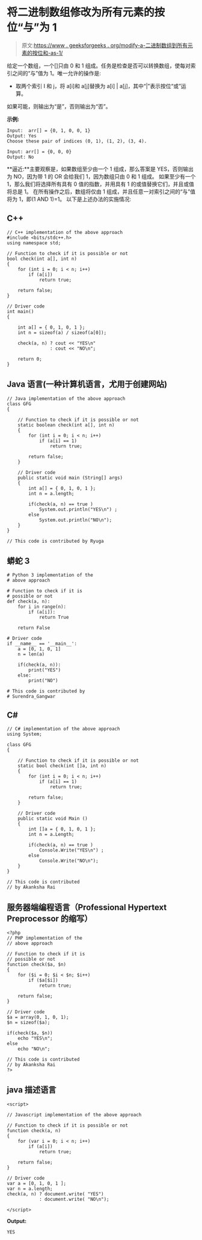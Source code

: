 # 将二进制数组修改为所有元素的按位“与”为 1

> 原文:[https://www . geeksforgeeks . org/modify-a-二进制数组到所有元素的按位和-as-1/](https://www.geeksforgeeks.org/modify-a-binary-array-to-bitwise-and-of-all-elements-as-1/)

给定一个数组，一个[]只由 0 和 1 组成。任务是检查是否可以转换数组，使每对索引之间的“与”值为 1。唯一允许的操作是:

*   取两个索引 I 和 j，将 a[i]和 a[j]替换为 a[i] | a[j]，其中“|”表示按位“或”运算。

如果可能，则输出为“是”，否则输出为“否”。

**示例:**

```
Input:  arr[] = {0, 1, 0, 0, 1}
Output: Yes
Choose these pair of indices (0, 1), (1, 2), (3, 4).

Input: arr[] = {0, 0, 0}
Output: No 
```

**逼近:**主要观察是，如果数组至少由一个 1 组成，那么答案是 YES，否则输出为 NO，因为带 1 的 OR 会给我们 1，因为数组只由 0 和 1 组成。
如果至少有一个 1，那么我们将选择所有具有 0 值的指数，并用具有 1 的或值替换它们，并且或值将总是 1。
在所有操作之后，数组将仅由 1 组成，并且任意一对索引之间的“与”值将为 1，即(1 AND 1)=1。
以下是上述办法的实施情况:

## C++

```
// C++ implementation of the above approach
#include <bits/stdc++.h>
using namespace std;

// Function to check if it is possible or not
bool check(int a[], int n)
{
    for (int i = 0; i < n; i++)
        if (a[i])
            return true;

    return false;
}

// Driver code
int main()
{

    int a[] = { 0, 1, 0, 1 };
    int n = sizeof(a) / sizeof(a[0]);

    check(a, n) ? cout << "YES\n"
                : cout << "NO\n";

    return 0;
}
```

## Java 语言(一种计算机语言，尤用于创建网站)

```
// Java implementation of the above approach
class GFG
{

    // Function to check if it is possible or not
    static boolean check(int a[], int n)
    {
        for (int i = 0; i < n; i++)
            if (a[i] == 1)
                return true;

        return false;
    }

    // Driver code
    public static void main (String[] args)
    {
        int a[] = { 0, 1, 0, 1 };
        int n = a.length;

        if(check(a, n) == true )
            System.out.println("YES\n") ;
        else
            System.out.println("NO\n");
    }
}

// This code is contributed by Ryuga
```

## 蟒蛇 3

```
# Python 3 implementation of the
# above approach

# Function to check if it is
# possible or not
def check(a, n):
    for i in range(n):
        if (a[i]):
            return True

    return False

# Driver code
if __name__ == '__main__':
    a = [0, 1, 0, 1]
    n = len(a)

    if(check(a, n)):
        print("YES")
    else:
        print("NO")

# This code is contributed by
# Surendra_Gangwar
```

## C#

```
// C# implementation of the above approach
using System;

class GFG
{

    // Function to check if it is possible or not
    static bool check(int []a, int n)
    {
        for (int i = 0; i < n; i++)
            if (a[i] == 1)
                return true;

        return false;
    }

    // Driver code
    public static void Main ()
    {
        int []a = { 0, 1, 0, 1 };
        int n = a.Length;

        if(check(a, n) == true )
            Console.Write("YES\n") ;
        else
            Console.Write("NO\n");
    }
}

// This code is contributed
// by Akanksha Rai
```

## 服务器端编程语言（Professional Hypertext Preprocessor 的缩写）

```
<?php
// PHP implementation of the
// above approach

// Function to check if it is
// possible or not
function check($a, $n)
{
    for ($i = 0; $i < $n; $i++)
        if ($a[$i])
            return true;

    return false;
}

// Driver code
$a = array(0, 1, 0, 1);
$n = sizeof($a);

if(check($a, $n))
    echo "YES\n";
else
    echo "NO\n";

// This code is contributed
// by Akanksha Rai
?>
```

## java 描述语言

```
<script>

// Javascript implementation of the above approach

// Function to check if it is possible or not
function check(a, n)
{
    for (var i = 0; i < n; i++)
        if (a[i])
            return true;

    return false;
}

// Driver code
var a = [0, 1, 0, 1 ];
var n = a.length;
check(a, n) ? document.write( "YES")
            : document.write( "NO\n");

</script>
```

**Output:** 

```
YES
```
